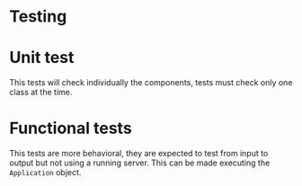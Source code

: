 # Testing

# Unit test

This tests will check individually the components, tests must check only one class at the time.

# Functional tests

This tests are more behavioral, they are expected to test from input to output but not using a
running server. This can be made executing the `Application` object.
